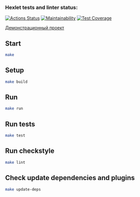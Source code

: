 ### Hexlet tests and linter status:
[![Actions Status](https://github.com/zindzay/java-project-72/workflows/hexlet-check/badge.svg)](https://github.com/zindzay/java-project-72/actions)
[![Maintainability](https://api.codeclimate.com/v1/badges/af13c8aae5f88759a006/maintainability)](https://codeclimate.com/github/zindzay/java-project-72/maintainability)
[![Test Coverage](https://api.codeclimate.com/v1/badges/af13c8aae5f88759a006/test_coverage)](https://codeclimate.com/github/zindzay/java-project-72/test_coverage)


<a href="https://java-project-72-production-d4b1.up.railway.app/" target="_blank">Демонстрационный проект</a>

## Start

```sh
make
```

## Setup
```sh
make build
```

## Run
```sh
make run
```

## Run tests
```sh
make test
```

## Run checkstyle
```sh
make lint
```

## Check update dependencies and plugins
```sh
make update-deps
```

